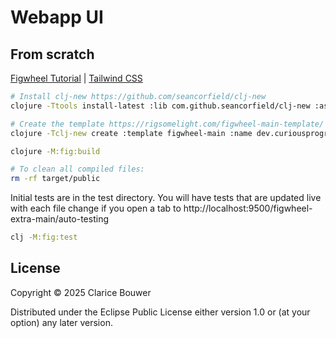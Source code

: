 # Webapp UI

## From scratch

[Figwheel Tutorial](https://figwheel.org/tutorial) | [Tailwind CSS](https://tailwindcss.com/)

```bash
# Install clj-new https://github.com/seancorfield/clj-new
clojure -Ttools install-latest :lib com.github.seancorfield/clj-new :as clj-new
```

```bash
# Create the template https://rigsomelight.com/figwheel-main-template/
clojure -Tclj-new create :template figwheel-main :name dev.curiousprogrammer/webapp-ui :args '["+deps", "+npm-bundle", "--reagent"]'
```

```bash
clojure -M:fig:build
```

```bash
# To clean all compiled files:
rm -rf target/public
```

Initial tests are in the test directory.
You will have tests that are updated live with each file change if you open a tab to http://localhost:9500/figwheel-extra-main/auto-testing

```bash
clj -M:fig:test
```

## License

Copyright © 2025 Clarice Bouwer

Distributed under the Eclipse Public License either version 1.0 or (at your option) any later version.
